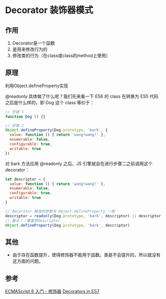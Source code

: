 # Decorator 装饰器模式

## 作用
1. Decorator是一个函数
2. 是用来修改行为的
3. 修改类的行为（在class或class的method上使用）

## 原理
利用Object.defineProperty实现

@readonly 具体做了什么呢？我们先来看一下 ES6 的 class 在转换为 ES5 代码之后是什么样的，即 Dog 这个 class 等价于：
````js
// 步骤 1
function Dog () {}

// 步骤 2
Object.defineProperty(Dog.prototype, 'bark', {
  value: function () { return 'wang!wang!' },
  enumerable: false,
  configurable: true,
  writable: true
})
````

对 bark 方法应用 @readonly 之后，JS 引擎就会在进行步骤二之前调用这个 decorator：
````js
let descriptor = {
  value: function () { return 'wang!wang!' },
  enumerable: false,
  configurable: true,
  writable: true
}

// decorator 接收的参数与 Object.defineProperty 一致
descriptor = readonly(Dog.prototype, 'bark', descriptor) || descriptor
// 重点！！覆盖原descriptor
Object.defineProperty(Dog.prototype, 'bark', descriptor)
````

## 其他
- 由于存在函数提升，使得修饰器不能用于函数。类是不会提升的，所以就没有这方面的问题。

## 参考 
[ECMAScript 6 入门 - 修饰器](http://es6.ruanyifeng.com/#docs/decorator#%E4%B8%BA%E4%BB%80%E4%B9%88%E4%BF%AE%E9%A5%B0%E5%99%A8%E4%B8%8D%E8%83%BD%E7%94%A8%E4%BA%8E%E5%87%BD%E6%95%B0%EF%BC%9F)
[Decorators in ES7](http://www.liuhaihua.cn/archives/115548.html)
